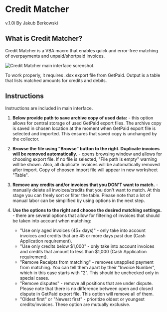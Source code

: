 # Credit Matcher
v.1.0i
By Jakub Berkowski

## What is Credit Matcher?

Credit Matcher is a VBA macro that enables quick and error-free matching of overpayments and unpaid/shortpaid invoices.

![Credit Matcher main interface screnshot.](https://github.com/jberkowski/Credit-Matcher/assets/93047489/f3b0bba9-d5cf-41ea-a618-f00054efb729)

To work properly, it requires .xlsx export file from GetPaid. Output is a table that lists matched amounts for credits and debits.

## Instructions

Instructions are included in main interface.

1. **Below provide path to save archive copy of used data:** - this option allows for central storage of used GetPaid export files. The archive copy is saved in chosen location at the moment when GetPaid export file is selected and imported.
This ensures that saved copy is unchanged by the collector.

2. **Browse the file using "Browse" button to the right. Duplicate invoices will be removed automatically.** - opens browsing window and allows for choosing export file. If no file is selected, "File path is empty" warning will be shown. Also, all duplicate invoices will be automatically removed after import. Copy of choosen import file will appear in new worksheet "Table".

3. **Remove any credits and/or invoices that you DON'T want to match.** - manually delete all invoices/credits that you don't want to match. At this stage you can freely sort or filter the table. Please note that a lot of manual labor can be simplified by using options in the next step.

4. **Use the options to the right and choose the desired matching settings.** - there are several options that allow for filtering of invoices that should be taken into account when matching:
   - "Use only aged invoices (45+ days)" - only take into account invoices and credits that are 45 or more days past due (Cash Application requirement).
   - "Use only credits below $1,000" - only take into account invoices and credits that amount to less than $1,000 (Cash Application requirement).
   - "Remove Receipts from matching" - removes unapplied payment from matching. You can tell them apart by their "Invoice Number", which in this case starts with "2". This should be unchecked only in special cases.
   - "Remove disputes" - remove all positions that are under dispute. Please note that there is no difference between open and closed dispute in GetPaid export file. This option will remove all of them.
   - "Oldest first" or "Newest first" - prioritize oldest or youngest credits/invoices. These option are mutually exclusive.
